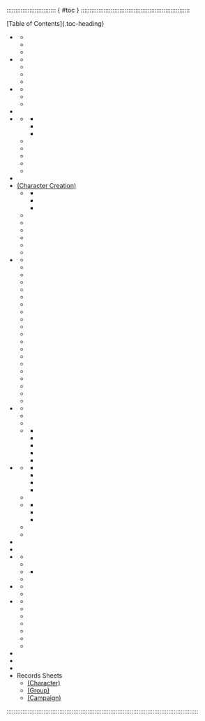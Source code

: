 :::::::::::::::::::::::::::: { #toc } ::::::::::::::::::::::::::::::::::::::::::::::::::::::::::::::

[Table of Contents]{.toc-heading}

- <a href="#toc-ethos"></a>
  - <a href="#toc-ethos-self-expression"></a>
  - <a href="#toc-ethos-teamwork"></a>
  - <a href="#toc-ethos-difficult-choices"></a>
- <a href="#toc-preface"></a>
  - <a href="#toc-preface-ages"></a>
  - <a href="#toc-preface-the-bronze-age"></a>
  - <a href="#toc-preface-four-color"></a>
  - <a href="#toc-preface-super-friends"></a>
- <a href="#toc-safety"></a>
  - <a href="#toc-comics-code"></a>
  - <a href="#toc-script-change"></a>
  - <a href="#toc-stars-wishes"></a>
- <a href="#toc-overview"></a>
- <a href="#toc-issues"></a>
  - <a href="#toc-struct-issue"></a>
    - <a href="#toc-struct-issue-0"></a>
    - <a href="#toc-struct-issue-1"></a>
    - <a href="#toc-struct-issue-annual"></a>
  - <a href="#toc-struct-storyline"></a>
  - <a href="#toc-struct-volumes"></a>
  - <a href="#toc-struct-series"></a>
  - <a href="#toc-struct-one-shots"></a>
  - <a href="#toc-struct-crossovers"></a>
- <a href="#toc-dice"></a>
- <a href="#toc-chargen"> (Character Creation)</a>
  - <a href="#toc-approaches"></a>
    - <a href="#toc-abilities"></a>
    - <a href="#toc-ability-types"></a>
    - <a href="#toc-generic"></a>
  - <a href="#toc-fighting-style"></a>
  - <a href="#toc-ideals"></a>
  - <a href="#toc-powers"></a>
  - <a href="#toc-chargen-identity"></a>
  - <a href="#toc-storyline"></a>
  - <a href="#toc-skills"></a>
- <a href="#toc-classes"></a>
  - <a href="#toc-class-dual-class"></a>
  - <a href="#toc-class-multi-class"></a>
  - <a href="#toc-construct"   class="class-toc construct"   ></a>
  - <a href="#toc-divine"      class="class-toc divine"      ></a>
  - <a href="#toc-dynamo"      class="class-toc dynamo"      ></a>
  - <a href="#toc-expatriate"  class="class-toc expatriate"  ></a>
  - <a href="#toc-expert"      class="class-toc expert"      ></a>
  - <a href="#toc-haunt"       class="class-toc haunt"       ></a>
  - <a href="#toc-hellspawn"   class="class-toc hellspawn"   ></a>
  - <a href="#toc-inventor"    class="class-toc inventor"    ></a>
  - <a href="#toc-kid"         class="class-toc kid"         ></a>
  - <a href="#toc-knight"      class="class-toc knight"      ></a>
  - <a href="#toc-mage"        class="class-toc mage"        ></a>
  - <a href="#toc-monarch"     class="class-toc monarch"     ></a>
  - <a href="#toc-monstrosity" class="class-toc monstrosity" ></a>
  - <a href="#toc-paragon"     class="class-toc paragon"     ></a>
  - <a href="#toc-psychic"     class="class-toc psychic"     ></a>
  - <a href="#toc-shaper"      class="class-toc shaper"      ></a>
  - <a href="#toc-twins"       class="class-toc twins"       ></a>
  - <a href="#toc-wheelman"    class="class-toc wheelman"    ></a>
- <a href="#toc-power-use"></a>
  - <a href="#toc-power-displays"></a>
  - <a href="#toc-power-stunts"></a>
  - <a href="#toc-power-combos"></a>
  - <a href="#toc-power-use-words"></a>
    - <a href="#toc-power-use-core"></a>
    - <a href="#toc-power-use-personal"></a>
    - <a href="#toc-power-use-nova"></a>
    - <a href="#toc-power-use-scene"></a>
    - <a href="#toc-power-words-index"></a>
- <a href="#toc-crisis"></a>
  - <a href="#toc-crisis-countdown"></a>
    - <a href="#toc-crisis-scene"></a>
    - <a href="#toc-crisis-present"></a>
    - <a href="#toc-crisis-goals"></a>
    - <a href="#toc-crisis-pool"></a>
  - <a href="#toc-crisis-start"></a>
  - <a href="#toc-crisis-hero"></a>
    - <a href="#toc-crisis-advance"></a>
    - <a href="#toc-crisis-contribute"></a>
    - <a href="#toc-crisis-hero-moves"></a>
  - <a href="#toc-crisis-crisis"></a>
  - <a href="#toc-crisis-post"></a>
- <a href="#toc-vignette-issues"></a>
- <a href="#toc-advancements"></a>
- <a href="#toc-setting"></a>
  - <a href="#toc-setting-era"></a>
  - <a href="#toc-setting-customize"></a>
  - <a href="#toc-setting-clotu"></a>
    - <a href="#toc-setting-jloa"></a>
  - <a href="#toc-setting-whatswhat"></a>
- <a href="#toc-editor"></a>
  - <a href="#toc-editor-storyline"></a>
  - <a href="#toc-editor-crisis"></a>
- <a href="#toc-sample-crises"></a>
  - <a href="#toc-sample-aliens"></a>
  - <a href="#toc-sample-military"></a>
  - <a href="#toc-sample-natural-disasters"></a>
  - <a href="#toc-sample-ordinary-criminals"></a>
  - <a href="#toc-sample-personal"></a>
  - <a href="#toc-sample-science"></a>
  - <a href="#toc-sample-super-villains"></a>
- <a href="#toc-glossary"></a>
- <a href="#toc-credits"></a>
- <a href="#anchor-license"     ></a>
- Records Sheets
  - <a href="#anchor-herosheet"          > (Character)</a>
  - <a href="#anchor-team-sheet-anchor"  > (Group)    </a> 
  - <a href="#anchor-series-sheet-anchor"> (Campaign) </a>

:::::::::::::::::::::::::::::::::::::::::::::::::::::::::::::::::::::::::::::::::::::::::::::::::::::::::::::

